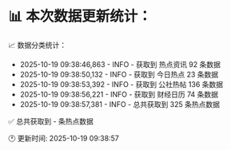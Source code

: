 📊 本次数据更新统计：
==========================

📈 数据分类统计：
- 2025-10-19 09:38:46,863 - INFO - 获取到 热点资讯 92 条数据
- 2025-10-19 09:38:50,132 - INFO - 获取到 今日热点 23 条数据
- 2025-10-19 09:38:53,392 - INFO - 获取到 公社热帖 136 条数据
- 2025-10-19 09:38:56,221 - INFO - 获取到 财经日历 74 条数据
- 2025-10-19 09:38:57,381 - INFO - 总共获取到 325 条热点数据

✅ 总共获取到 - 条热点数据

🕐 更新时间: 2025-10-19 09:38:57
